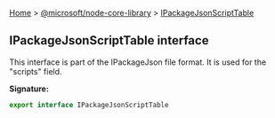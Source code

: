 [Home](./index) &gt; [@microsoft/node-core-library](./node-core-library.md) &gt; [IPackageJsonScriptTable](./node-core-library.ipackagejsonscripttable.md)

## IPackageJsonScriptTable interface

This interface is part of the IPackageJson file format. It is used for the "scripts" field.

<b>Signature:</b>

```typescript
export interface IPackageJsonScriptTable 
```
